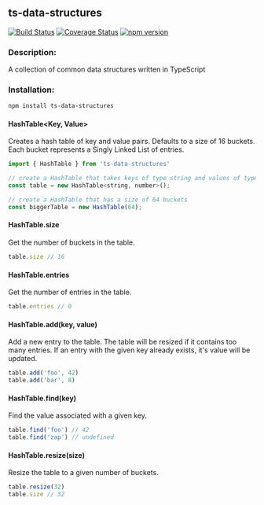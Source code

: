 ## ts-data-structures

[![Build Status](https://travis-ci.com/codybonney/ts-data-structures.svg?branch=master)](https://travis-ci.com/codybonney/ts-data-structures)
[![Coverage Status](https://coveralls.io/repos/github/codybonney/ts-data-structures/badge.svg?branch=master)](https://coveralls.io/github/codybonney/ts-data-structures?branch=master)
[![npm version](http://img.shields.io/npm/v/ts-data-structures.svg?style=flat)](https://npmjs.org/package/ts-data-structures "View this project on npm")

### Description:
A collection of common data structures written in TypeScript

### Installation:
```bash
npm install ts-data-structures
```

#### HashTable<Key, Value>
Creates a hash table of key and value pairs. Defaults to a size of 16 buckets.
Each bucket represents a Singly Linked List of entries.
```javascript
import { HashTable } from 'ts-data-structures'

// create a HashTable that takes keys of type string and values of type number
const table = new HashTable<string, number>();

// create a HashTable that has a size of 64 buckets
const biggerTable = new HashTable(64);
```
#### HashTable.size
Get the number of buckets in the table.
```javascript
table.size // 16
```
#### HashTable.entries
Get the number of entries in the table.
```javascript
table.entries // 0
```
#### HashTable.add(key, value)
Add a new entry to the table.
The table will be resized if it contains too many entries.
If an entry with the given key already exists, it's value will be updated.
```javascript
table.add('foo', 42)
table.add('bar', 8)
```
#### HashTable.find(key)
Find the value associated with a given key.
```javascript
table.find('foo') // 42
table.find('zap') // undefined
```
#### HashTable.resize(size)
Resize the table to a given number of buckets.
```javascript
table.resize(32)
table.size // 32
```
